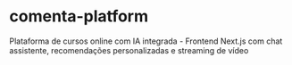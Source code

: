 # comenta-platform
Plataforma de cursos online com IA integrada - Frontend Next.js com chat assistente, recomendações personalizadas e streaming de vídeo
